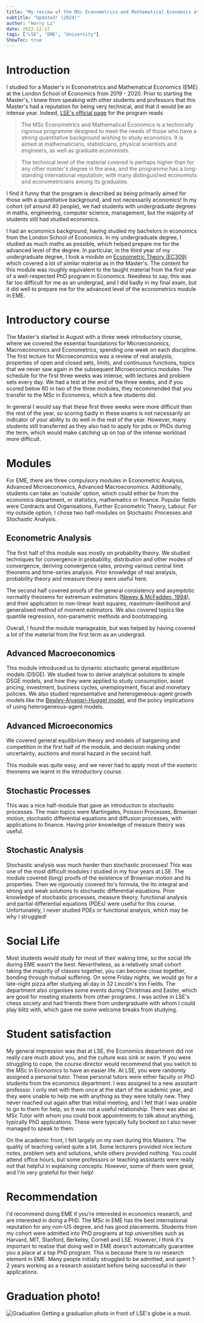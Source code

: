 ```yaml
---
title: "My review of the MSc Econometrics and Mathematical Economics at LSE"
subtitle: "Updated! (2024)"
author: "Harry Li"
date: 2022-12-17
tags: ["LSE", "EME", "University"]
ShowToc: true
---
```


# Introduction
I studied for a Master's in Econometrics and Mathematical Economics (EME) at the London School of Economics from 2019 - 2020. Prior to starting the Master's, I knew from speaking with other students and professors that this Master's had a reputation for being very technical, and that it would be an intense year. Indeed, [LSE's official page](https://www.lse.ac.uk/study-at-lse/Graduate/degree-programmes-2024/MSc-Econometrics-and-Mathematical-Economics) for the program reads

> The MSc Econometrics and Mathematical Economics is a technically rigorous programme designed to meet the needs of those who have a strong quantitative background wishing to study economics. It is aimed at mathematicians, statisticians, physical scientists and engineers, as well as graduate economists.

> The technical level of the material covered is perhaps higher than for any other master's degree in the area, and the programme has a long-standing international reputation, with many distinguished economists and econometricians among its graduates.

I find it funny that the program is described as being primarily aimed for those with a quantitative background, and not necessarily economics! In my cohort (of around 40 people), we had students with undergraduate degrees in maths, engineering, computer science, management, but the majority of students still had studied economics.

I had an economics background, having studied my bachelors in economics from the London School of Economics. In my undergraduate degree, I studied as much maths as possible, which helped prepare me for the advanced level of the degree. In particular, in the third year of my undergraduate degree, I took a module on [Econometric Theory (EC309)](https://www.lse.ac.uk/resources/calendar2018-2019/courseGuides/EC/2018_EC309.htm) which covered a lot of similar material as in the Master's. The content for this module was roughly equivalent to the taught material from the first year of a well-respected PhD program in Economics. Needless to say, this was far too difficult for me as an undergrad, and I did badly in my final exam, but it did well to prepare me for the advanced level of the econometrics module in EME.

# Introductory course
The Master's started in August with a three week introductory course, where we covered the essential foundations for Microeconomics, Macroeconomics and Econometrics, spending one week on each discipline. The first lecture for Microeconomics was a review of real analysis; properties of open and closed sets, limits, and continuous functions, topics that we never saw again in the subsequent Microeconomics modules. The schedule for the first three weeks was intense, with lectures and problem sets every day. We had a test at the end of the three weeks, and if you scored below 60 in two of the three modules, they recommended that you transfer to the MSc in Economics, which a few students did. 

In general I would say that these first three weeks were more difficult than the rest of the year, so scoring badly in these exams is not necessarily an indicator of your ability to do well in the rest of the year. However, many students still transferred as they also had to apply for jobs or PhDs during the term, which would make catching up on top of the intense workload more difficult.

# Modules
For EME, there are three compulsory modules in Econometric Analysis, Advanced Microeconomics, Advanced Macroeconomics. Additionally, students can take an 'outside' option, which could either be from the economics department, or statistics, mathematics or finance. Popular fields were Contracts and Organisations, Further Econometric Theory, Labour. For my outside option, I chose two half-modules on Stochastic Processes and Stochastic Analysis.

## Econometric Analysis
The first half of this module was mostly on probability theory. We studied techniques for convergence in probability, distribution and other modes of convergence, deriving convergence rates, proving various central limit theorems and time-series analysis. Prior knowledge of real analysis, probability theory and measure theory were useful here.

The second half covered proofs of the general consistency and asymptotic normality theorems for extremum estimators ([Newey & McFadden, 1994](https://www.ssc.wisc.edu/~xshi/econ715/chap36neweymacfadden.pdf)), and their application to non-linear least squares, maximum-likelihood and generalised method of moment estimators. We also covered topics like quantile regression, non-parametric methods and bootstrapping.

Overall, I found the module manageable, but was helped by having covered a lot of the material from the first term as an undergrad.

## Advanced Macroeconomics
This module introduced us to dynamic stochastic general equilibrium models (DSGE). We studied how to derive analytical solutions to simple DSGE models, and how they were applied to study consumption, asset pricing, investment, business cycles, unemployment, fiscal and monetary policies. We also studied representative and heterogeneous-agent growth models like the [Bewley-Aiyagari-Hugget model](https://benjaminmoll.com/wp-content/uploads/2021/04/Lecture3_EC442_Moll.pdf), and the policy implications of using heterogeneous-agent models.

## Advanced Microeconomics
We covered general equilibrium theory and models of bargaining and competition in the first half of the module, and decision making under uncertainty, auctions and moral hazard in the second half.

This module was quite easy, and we never had to apply most of the esoteric theorems we learnt in the introductory course.

## Stochastic Processes
This was a nice half-module that gave an introduction to stochastic processes. The main topics were Martingales, Poisson Processes, Brownian motion, stochastic differential equations and diffusion processes, with applications to finance. Having prior knowledge of measure theory was useful.

## Stochastic Analysis
Stochastic analysis was much harder than stochastic processes! This was one of the most difficult modules I studied in my four years at LSE. The module covered (long) proofs of the existence of Brownian motion and its properties. Then we rigorously covered Ito's formula, the Ito integral and strong and weak solutions to stochastic differential equations. Prior knowledge of stochastic processes, measure theory, functional analysis and partial differential equations (PDEs) were useful for this course. Unfortunately, I never studied PDEs or functional analysis, which may be why I struggled!

# Social Life
Most students would study for most of their waking time, so the social life during EME wasn't the best. Nevertheless, as a relatively small cohort taking the majority of classes together, you can become close together, bonding through mutual suffering. On some Friday nights, we would go for a late-night pizza after studying all day in 32 Lincoln's Inn Fields. The department also organises some events during Christmas and Easter, which are good for meeting students from other programs. I was active in LSE's chess society and had friends there from undergraduate with whom I could play blitz with, which gave me some welcome breaks from studying.

# Student satisfaction
My general impression was that at LSE, the Economics department did not really care much about you, and the culture was sink or swim. If you were struggling to cope, the course director would recommend that you switch to the MSc in Economics to have an easier life. At LSE, you were randomly assigned a personal tutor. These personal tutors were either faculty or PhD students from the economics department. I was assigned to a new assistant professor. I only met with them once at the start of the academic year, and they were unable to help me with anything as they were totally new. They never reached out again after that initial meeting, and I felt that I was unable to go to them for help, so it was not a useful relationship. There was also an MSc Tutor with whom you could book appointments to talk about anything, typically PhD applications. These were typically fully booked so I also never managed to speak to them. 

On the academic front, I felt largely on my own during this Masters. The quality of teaching varied quite a bit. Some lecturers provided nice lecture notes, problem sets and solutions, while others provided nothing. You could attend office hours, but some professors or teaching assistants were really not that helpful in explaining concepts. However, some of them were great, and I'm very grateful for their help!

# Recommendation
I'd recommend doing EME if you're interested in economics research, and are interested in doing a PhD. The MSc in EME has the best international reputation for any non-US degree, and has good placements. Students from my cohort were admitted into PhD programs at top universities such as Harvard, MIT, Stanford, Berkeley, Cornell and LSE. However, I think it's important to realise that doing well in EME doesn't automatically guarantee you a place at a top PhD program. This is because there is no research element in EME. Many people initially struggled to be admitted, and spent 1-2 years working as a research assistant before being successful in their applications.

# Graduation photo!
![Graduation](/img/eme_graduation.png)
Getting a graduation photo in front of LSE's globe is a must.

